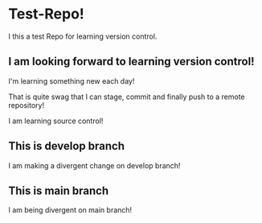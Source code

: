 # Test-Repo!
I this a test Repo for learning version control.

## I am looking forward to learning version control!

I'm learning something new each day!

That is quite swag that I can stage, commit and finally push to a remote repository!

I am learning source control!

## This is develop branch

I am making a divergent change on develop branch!

## This is main branch

I am being divergent on main branch!

